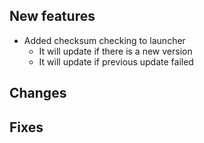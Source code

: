 ## New features

- Added checksum checking to launcher
	- It will update if there is a new version
	- It will update if previous update failed

## Changes


## Fixes


